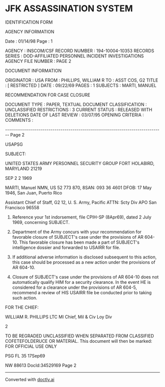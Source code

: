 # JFK ASSASSINATION SYSTEM
IDENTIFICATION FORM

AGENCY INFORMATION

Date : 01/14/98
Page : 1

AGENCY : INSCOM/CSF
RECORD NUMBER : 194-10004-10353
RECORDS SERIES : DOD-AFFILIATED PERSONNEL INCIDENT INVESTIGATIONS
AGENCY FILE NUMBER : PAGE 2

DOCUMENT INFORMATION

ORIGINATOR : USA
FROM : PHILLIPS, WILLIAM R
TO : ASST COS, G2
TITLE : [ RESTRICTED ]
DATE : 09/22/69
PAGES : 1
SUBJECTS : MARTI, MANUEL

RECOMMENDATION FOR CASE CLOSURE

DOCUMENT TYPE : PAPER, TEXTUAL DOCUMENT
CLASSIFICATION : UNCLASSIFIED
RESTRICTIONS : 3
CURRENT STATUS : RELEASED WITH DELETIONS
DATE OF LAST REVIEW : 03/07/95
OPENING CRITERIA :
COMMENTS :


-------------------------------------------------------------------------------- Page 2

USAPSG

SUBJECT:

UNITED STATES ARMY PERSONNEL SECURITY GROUP
FORT HOLABIRD, MARYLAND 21219

SEP 2 2 1969

MARTI, Manuel NMN, US 52 773 870, 8SAN: 093 36 4601
DFOB: 17 May 1946, San Juan, Puerto Rico

Assistant Chief of Staff, G2
12, U. S. Army, Pacific
ATTN: Scty Div
APO San Francisco 96558

1. Reference your 1st indorsement, file CPIH-SP (8Apr69), dated 2 July 1969, concerning SUBJECT.

2. Department of the Army concurs with your recommendation for favorable closure of SUBJECT's case under the provisions of AR 604-10. This favorable closure has been made a part of SUBJECT's intelligence dossier and forwarded to USAIRR for file.

3. If additional adverse information is disclosed subsequent to this action, this case should be processed as a new action under the provisions of AR 604-10.

4. Closure of SUBJECT's case under the provisions of AR 604-10 does not automatically qualify HIM for a security clearance. In the event HE is considered for a clearance under the provisions of AR 604-5, recommend a review of HIS USAIRR file be conducted prior to taking such action.

FOR THE CHIEF:

WILLIAM R. PHILLIPS
LTC MI
Chief, Mil & Civ Loy Div

2

TO BE REGRADED UNCLASSIFIED WHEN SEPARATED
FROM CLASSIFIED COFETEFOLDERUCE OR MATERIAL.
This document will then be marked:
FOR OFFICIAL USE ONLY

PSG FL 35
17Sep69

NW 88613 DocId:34529169 Page 2


---
Converted with [doctly.ai](https://doctly.ai)